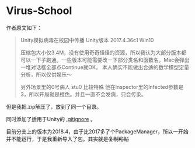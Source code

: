 # Virus-School

作者原文如下：

> Unity模拟病毒在校园中传播
> Unity版本 2017.4.36c1 Win10
>
> 压缩包大小仅3.4M，没有使用奇奇怪怪的资源，所以我认为大部分版本都可以一下子跑通。一些版本可能需要改一下部分类名和函数名。Mac会弹出一堆对话框全部点Continue就OK。
> 本人确实不能做出合适的数学模型定量分析，所以仅供娱乐～
>
> 另外场景里的0号病人 stu0 比较特殊 他在Inspector里的Infected参数是3，所以开局就是橙色。并且一直不会发病，只会传染。
>

但是我把.zip解压了，放到了同一个目录。

同时添加了适用于Unity的 [.gitignore](.gitignore) 。

目前分支上的版本为2018.4，由于比2017多了个PackageManager，所以一开始并不能运行，于是我重新导入了包。~~其实就是复制粘贴~~